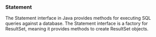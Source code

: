 ### Statement

The Statement interface in Java provides methods for executing SQL queries against a database. The Statement interface is a factory for ResultSet, meaning it provides methods to create ResultSet objects.

